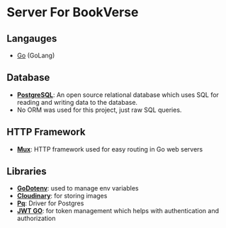 # Server For BookVerse

## Langauges

- [Go](https://go.dev) (GoLang)

## Database

- **[PostgreSQL](https://www.postgresql.org)**: An open source relational database which uses SQL for reading and writing data to the database.
- No ORM was used for this project, just raw SQL queries.

## HTTP Framework

- **[Mux](https://github.com/gorilla/mux)**: HTTP framework used for easy routing in Go web servers

## Libraries
- **[GoDotenv](https://github.com/joho/godotenv)**: used to manage env variables
- **[Cloudinary](https://cloudinary.com/documentation/go_integration)**: for storing images
- **[Pq](https://github.com/lib/pq)**: Driver for Postgres
- **[JWT GO](https://github.com/golang-jwt/jwt)**: for token management which helps with authentication and authorization
  
